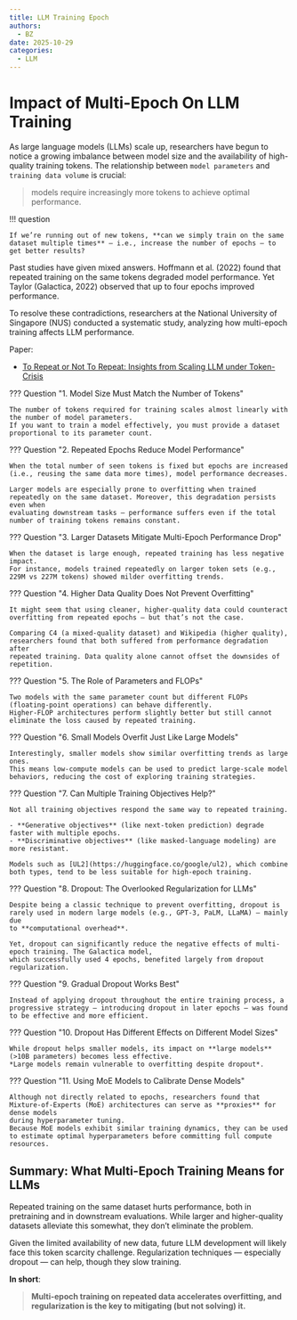 ```yaml
---
title: LLM Training Epoch
authors:
  - BZ
date: 2025-10-29
categories: 
  - LLM
---
```


# Impact of Multi-Epoch On LLM Training

<!-- more -->

As large language models (LLMs) scale up, researchers have begun to notice a growing imbalance between model size and the availability of high-quality training tokens. 
The relationship between `model parameters` and `training data volume` is crucial:

> models require increasingly more tokens to achieve optimal performance.

!!! question 

    If we’re running out of new tokens, **can we simply train on the same dataset multiple times** — i.e., increase the number of epochs — to get better results?

Past studies have given mixed answers. Hoffmann et al. (2022) found that repeated training on the same tokens degraded model performance. 
Yet Taylor (Galactica, 2022) observed that up to four epochs improved performance. 

To resolve these contradictions, researchers at the National University of Singapore (NUS) conducted a systematic study, analyzing how multi-epoch training affects LLM performance.

Paper:

- [To Repeat or Not To Repeat: Insights from Scaling LLM under Token-Crisis](https://arxiv.org/abs/2305.13230)


??? Question "1. Model Size Must Match the Number of Tokens"

    The number of tokens required for training scales almost linearly with the number of model parameters.
    If you want to train a model effectively, you must provide a dataset proportional to its parameter count.

??? Question "2. Repeated Epochs Reduce Model Performance"

    When the total number of seen tokens is fixed but epochs are increased (i.e., reusing the same data more times), model performance decreases.

    Larger models are especially prone to overfitting when trained repeatedly on the same dataset. Moreover, this degradation persists even when
    evaluating downstream tasks — performance suffers even if the total number of training tokens remains constant.

??? Question "3. Larger Datasets Mitigate Multi-Epoch Performance Drop"

    When the dataset is large enough, repeated training has less negative impact.
    For instance, models trained repeatedly on larger token sets (e.g., 229M vs 227M tokens) showed milder overfitting trends.


??? Question "4. Higher Data Quality Does Not Prevent Overfitting"

    It might seem that using cleaner, higher-quality data could counteract overfitting from repeated epochs — but that’s not the case.

    Comparing C4 (a mixed-quality dataset) and Wikipedia (higher quality), researchers found that both suffered from performance degradation after 
    repeated training. Data quality alone cannot offset the downsides of repetition.

??? Question "5. The Role of Parameters and FLOPs"

    Two models with the same parameter count but different FLOPs (floating-point operations) can behave differently.
    Higher-FLOP architectures perform slightly better but still cannot eliminate the loss caused by repeated training.

??? Question "6. Small Models Overfit Just Like Large Models"

    Interestingly, smaller models show similar overfitting trends as large ones.
    This means low-compute models can be used to predict large-scale model behaviors, reducing the cost of exploring training strategies.

??? Question "7. Can Multiple Training Objectives Help?"

    Not all training objectives respond the same way to repeated training.

	- **Generative objectives** (like next-token prediction) degrade faster with multiple epochs.
	- **Discriminative objectives** (like masked-language modeling) are more resistant.

    Models such as [UL2](https://huggingface.co/google/ul2), which combine both types, tend to be less suitable for high-epoch training.

??? Question "8. Dropout: The Overlooked Regularization for LLMs"

    Despite being a classic technique to prevent overfitting, dropout is rarely used in modern large models (e.g., GPT-3, PaLM, LLaMA) — mainly due
    to **computational overhead**.

    Yet, dropout can significantly reduce the negative effects of multi-epoch training. The Galactica model, 
    which successfully used 4 epochs, benefited largely from dropout regularization.

??? Question "9. Gradual Dropout Works Best"

    Instead of applying dropout throughout the entire training process, a progressive strategy — introducing dropout in later epochs — was found to be effective and more efficient.


??? Question "10. Dropout Has Different Effects on Different Model Sizes"

    While dropout helps smaller models, its impact on **large models** (>10B parameters) becomes less effective. 
    *Large models remain vulnerable to overfitting despite dropout*.


??? Question "11. Using MoE Models to Calibrate Dense Models"

    Although not directly related to epochs, researchers found that Mixture-of-Experts (MoE) architectures can serve as **proxies** for dense models
    during hyperparameter tuning.
    Because MoE models exhibit similar training dynamics, they can be used to estimate optimal hyperparameters before committing full compute resources.



## Summary: What Multi-Epoch Training Means for LLMs

Repeated training on the same dataset hurts performance, both in pretraining and in downstream evaluations. While larger and higher-quality datasets alleviate this somewhat, they don’t eliminate the problem.

Given the limited availability of new data, future LLM development will likely face this token scarcity challenge.
Regularization techniques — especially dropout — can help, though they slow training.


**In short**:

> **Multi-epoch training on repeated data accelerates overfitting, and regularization is the key to mitigating (but not solving) it.**